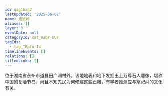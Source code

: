 ```yaml
---
id: qag1bah2
lastUpdated: '2025-06-07'
name: 鬼崽岭
aliases: []
layer: 3
eventDate: null
categoryId: cat_8abY-bU7
tagIds:
  - tag_TRpfu-I4
timelineEvents: []
relations: []
titledLinks: []
---
```

位于湖南省永州市道县田广洞村外。该地地表和地下发掘出上万尊石人雕像，堪称中国的复活节岛。尚且不知先民为何修建这些石雕，有学者推测应与祭祀舜的文化有关。
